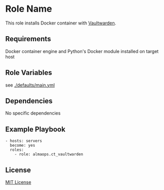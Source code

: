 Role Name
=========

This role installs Docker container with [Vaultwarden](https://github.com/dani-garcia/vaultwarden).

Requirements
------------

Docker container engine and Python's Docker module installed on target host

Role Variables
--------------

see [./defaults/main.yml](./defaults/main.yml)

Dependencies
------------

No specific dependencies

Example Playbook
----------------

```
- hosts: servers
  become: yes
  roles:
    - role: almaops.ct_vaultwarden
```

License
-------

[MIT License](./LICENSE)
